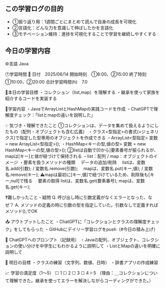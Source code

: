 ## この学習ログの目的
* ①振り返り用：1週間ごとにまとめて読んで自身の成長を可視化
* ②言語化：どんな力を意識して伸ばしたかを言語化
* ③モチベーション維持：進捗を可視化することで学習を継続しやすくする

## 今日の学習内容
⚙️言語 Java

🕐学習時間
📅 日付　2025/06/14
開始時刻　①8:00、②15:00
終了時刻　①10:00、②20:00
合計学習時間(h)　7.0

🎯本日の学習目標
・コレクション（list,map）を理解する
・継承を使って家族を紹介するコードを実装する

📝学習内容
・JavaでArrayListとHashMapの実践コードを作成
・ChatGPTで理解度チェック：「listとmapの違いを説明した」

💡 気づき・理解できたこと
①コレクションは、データを集めて扱えるようにしたもの（配列・オブジェクトも含む広義）
  ・クラス<型指定>の書式(=ジェネリクス)で指定した型専用のオブジェクトを作成できる
  ・ArrayList<型指定> 変数 = new ArrayList<型指定>();
  ・HashMap<キーの型,値の型> 変数 = new HashMap<キーの型,値の型>();
②listは自動で[0から]要素番号が振られるが、mapは[キー]と値が紐づけて保持される
  ・list：配列 / map：オブジェクトのイメージ
  ・要素を扱うメソッドの種類
  　データの追加/削除
    　listは、変数名.add(引数); / 変数名.remove(引数);
    　mapは、変数名.put(キー,値); / 変数名.remove(キー);
    ⚠️mapは最初に[キー,値]で紐づけているため、削除後も[キー,null]で残る
  　要素の取得
      listは、変数名.get(要素番号);
      mapは、変数名.get(キー);

❓難しかったこと・疑問
Q. 呼び出し時に引数定義がなくエラーとなった、なぜ？
A. メソッドの定義の時に引数の型を指定していた。引数なしで定義すればメソッド();でOK

📤 アウトプットしたこと
・ChatGPTに「コレクションとクラスの理解度チェック」をしてもらった
・GitHubにデイリー学習ログをpush（#今日の積み上げ）

💬 ChatGPTへのプロンプト（記録用）
・Javaの配列、オブジェクト、コレクションの使い分けを中学生にもわかるように説明して
・ListとMapの違いを明確に説明して

🌱 明日の目標
・クラスの練習（文字列、数値、日時）
・辞書アプリの作成練習

📈 学習の満足度（1〜5）
☐ 1 ☐ 2 ☐ 3 ☐ 4 ◽️ 5
（理由：＿コレクションについて理解できた。継承を使ってエラーを解決しながらコーディングができた。）
